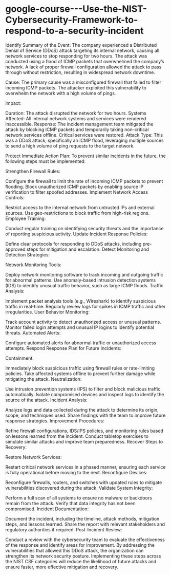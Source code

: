 # google-course---Use-the-NIST-Cybersecurity-Framework-to-respond-to-a-security-incident
Identify
Summary of the Event:
The company experienced a Distributed Denial of Service (DDoS) attack targeting its internal network, causing all network services to stop responding for two hours. The attack was conducted using a flood of ICMP packets that overwhelmed the company’s network. A lack of proper firewall configuration allowed the attack to pass through without restriction, resulting in widespread network downtime.

Cause:
The primary cause was a misconfigured firewall that failed to filter incoming ICMP packets. The attacker exploited this vulnerability to overwhelm the network with a high volume of pings.

Impact:

Duration: The attack disrupted the network for two hours.
Systems Affected: All internal network systems and services were rendered inaccessible.
Response: The incident management team mitigated the attack by blocking ICMP packets and temporarily taking non-critical network services offline. Critical services were restored.
Attack Type:
This was a DDoS attack, specifically an ICMP flood, leveraging multiple sources to send a high volume of ping requests to the target network.

Protect
Immediate Action Plan:
To prevent similar incidents in the future, the following steps must be implemented:

Strengthen Firewall Rules:

Configure the firewall to limit the rate of incoming ICMP packets to prevent flooding.
Block unauthorized ICMP packets by enabling source IP verification to filter spoofed addresses.
Implement Network Access Controls:

Restrict access to the internal network from untrusted IPs and external sources.
Use geo-restrictions to block traffic from high-risk regions.
Employee Training:

Conduct regular training on identifying security threats and the importance of reporting suspicious activity.
Update Incident Response Policies:

Define clear protocols for responding to DDoS attacks, including pre-approved steps for mitigation and escalation.
Detect
Monitoring and Detection Strategies:

Network Monitoring Tools:

Deploy network monitoring software to track incoming and outgoing traffic for abnormal patterns.
Use anomaly-based intrusion detection systems (IDS) to identify unusual traffic behavior, such as large ICMP floods.
Traffic Analysis:

Implement packet analysis tools (e.g., Wireshark) to identify suspicious traffic in real-time.
Regularly review logs for spikes in ICMP traffic and other irregularities.
User Behavior Monitoring:

Track account activity to detect unauthorized access or unusual patterns.
Monitor failed login attempts and unusual IP logins to identify potential threats.
Automated Alerts:

Configure automated alerts for abnormal traffic or unauthorized access attempts.
Respond
Response Plan for Future Incidents:

Containment:

Immediately block suspicious traffic using firewall rules or rate-limiting policies.
Take affected systems offline to prevent further damage while mitigating the attack.
Neutralization:

Use intrusion prevention systems (IPS) to filter and block malicious traffic automatically.
Isolate compromised devices and inspect logs to identify the source of the attack.
Incident Analysis:

Analyze logs and data collected during the attack to determine its origin, scope, and techniques used.
Share findings with the team to improve future response strategies.
Improvement Procedures:

Refine firewall configurations, IDS/IPS policies, and monitoring rules based on lessons learned from the incident.
Conduct tabletop exercises to simulate similar attacks and improve team preparedness.
Recover
Steps to Recovery:

Restore Network Services:

Restart critical network services in a phased manner, ensuring each service is fully operational before moving to the next.
Reconfigure Devices:

Reconfigure firewalls, routers, and switches with updated rules to mitigate vulnerabilities discovered during the attack.
Validate System Integrity:

Perform a full scan of all systems to ensure no malware or backdoors remain from the attack.
Verify that data integrity has not been compromised.
Incident Documentation:

Document the incident, including the timeline, attack methods, mitigation steps, and lessons learned.
Share the report with relevant stakeholders and regulatory authorities if required.
Post-Incident Review:

Conduct a review with the cybersecurity team to evaluate the effectiveness of the response and identify areas for improvement.
By addressing the vulnerabilities that allowed this DDoS attack, the organization can strengthen its network security posture. Implementing these steps across the NIST CSF categories will reduce the likelihood of future attacks and ensure faster, more effective mitigation and recovery.
